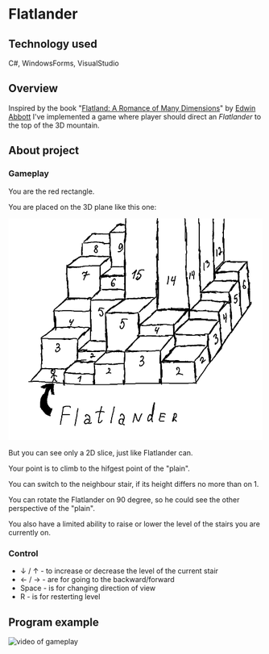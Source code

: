 # Flatlander

## Technology used
C#, WindowsForms, VisualStudio

## Overview
Inspired by the book "[Flatland: A Romance of Many Dimensions](https://en.wikipedia.org/wiki/Flatland)" by [Edwin Abbott](https://en.wikipedia.org/wiki/Edwin_Abbott_Abbott) I've implemented a game where player should direct an *Flatlander* to the top of the 3D mountain.

## About project
### Gameplay
You are the red rectangle.

You are placed on the 3D plane like this one:

![3D plane](images/3dOverview.png)

But you can see only a 2D slice, just like Flatlander can.

Your point is to climb to the hifgest point of the "plain".

You can switch to the neighbour stair, if its height differs no more than on 1.

You can rotate the Flatlander on 90 degree, so he could see the other perspective of the "plain".

You also have a limited ability to raise or lower the level of the stairs you are currently on.

### Control
- ↓ / ↑ - to increase or decrease the level of the current stair
- ← / → - are for going to the backward/forward
- Space - is for changing direction of view
- R - is for resterting level

## Program example

![video of gameplay](images/)